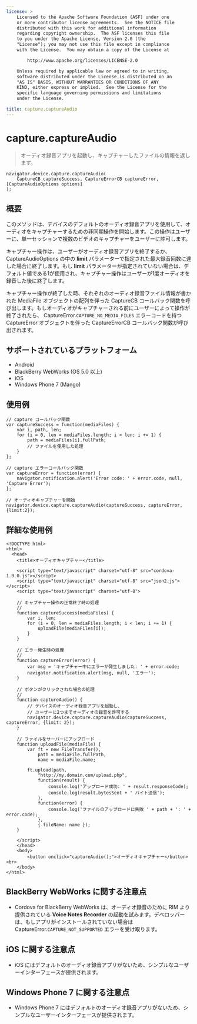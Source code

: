 ```yaml
---
license: >
    Licensed to the Apache Software Foundation (ASF) under one
    or more contributor license agreements.  See the NOTICE file
    distributed with this work for additional information
    regarding copyright ownership.  The ASF licenses this file
    to you under the Apache License, Version 2.0 (the
    "License"); you may not use this file except in compliance
    with the License.  You may obtain a copy of the License at

        http://www.apache.org/licenses/LICENSE-2.0

    Unless required by applicable law or agreed to in writing,
    software distributed under the License is distributed on an
    "AS IS" BASIS, WITHOUT WARRANTIES OR CONDITIONS OF ANY
    KIND, either express or implied.  See the License for the
    specific language governing permissions and limitations
    under the License.

title: capture.captureAudio
---
```


capture.captureAudio
====================

> オーディオ録音アプリを起動し、キャプチャーしたファイルの情報を返します。

    navigator.device.capture.captureAudio(
        CaptureCB captureSuccess, CaptureErrorCB captureError, [CaptureAudioOptions options]
    );

概要
-----------

このメソッドは、デバイスのデフォルトのオーディオ録音アプリを使用して、オーディオをキャプチャーするための非同期操作を開始します。この操作はユーザーに、単一セッションで複数のビデオのキャプチャーをユーザーに許可します。

キャプチャー操作は、ユーザーがオーディオ録音アプリを終了するか、 CaptureAudioOptions の中の __limit__ パラメーターで指定された最大録音回数に達した場合に終了します。もし __limit__ パラメーターが指定されていない場合は、デフォルト値である1が使用され、キャプチャー操作はユーザーが1度オーディオを録音した後に終了します。

キャプチャー操作が終了した時、それぞれのオーディオ録音ファイル情報が書かれた MediaFile オブジェクトの配列を伴った CaptureCB コールバック関数を呼び出します。もしオーディオがキャプチャーされる前にユーザーによって操作が終了されたら、 CaptureError.`CAPTURE_NO_MEDIA_FILES` エラーコードを持つ CaptureError オブジェクトを伴った CaptureErrorCB コールバック関数が呼び出されます。

サポートされているプラットフォーム
-------------------

- Android
- BlackBerry WebWorks (OS 5.0 以上)
- iOS
- Windows Phone 7 (Mango)

使用例
-------------

    // capture コールバック関数
    var captureSuccess = function(mediaFiles) {
        var i, path, len;
        for (i = 0, len = mediaFiles.length; i < len; i += 1) {
            path = mediaFiles[i].fullPath;
            // ファイルを使用した処理
        }
    };

    // capture エラーコールバック関数
    var captureError = function(error) {
        navigator.notification.alert('Error code: ' + error.code, null, 'Capture Error');
    };

    // オーディオキャプチャーを開始
    navigator.device.capture.captureAudio(captureSuccess, captureError, {limit:2});

詳細な使用例
------------

    <!DOCTYPE html>
    <html>
      <head>
        <title>オーディオキャプチャー</title>

        <script type="text/javascript" charset="utf-8" src="cordova-1.9.0.js"></script>
        <script type="text/javascript" charset="utf-8" src="json2.js"></script>
        <script type="text/javascript" charset="utf-8">

        // キャプチャー操作の正常終了時の処理
        //
        function captureSuccess(mediaFiles) {
            var i, len;
            for (i = 0, len = mediaFiles.length; i < len; i += 1) {
                uploadFile(mediaFiles[i]);
            }
        }

        // エラー発生時の処理
        //
        function captureError(error) {
            var msg = 'キャプチャー中にエラーが発生しました: ' + error.code;
            navigator.notification.alert(msg, null, 'エラー');
        }

        // ボタンがクリックされた場合の処理
        //
        function captureAudio() {
            // デバイスのオーディオ録音アプリを起動し、
            // ユーザーに2つまでオーディオの録音を許可する
            navigator.device.capture.captureAudio(captureSuccess, captureError, {limit: 2});
        }

        // ファイルをサーバーにアップロード
        function uploadFile(mediaFile) {
            var ft = new FileTransfer(),
                path = mediaFile.fullPath,
                name = mediaFile.name;

            ft.upload(path,
                "http://my.domain.com/upload.php",
                function(result) {
                    console.log('アップロード成功: ' + result.responseCode);
                    console.log(result.bytesSent + ' バイト送信');
                },
                function(error) {
                    console.log('ファイルのアップロードに失敗 ' + path + ': ' + error.code);
                },
                { fileName: name });
        }

        </script>
        </head>
        <body>
            <button onclick="captureAudio();">オーディオキャプチャー</button> <br>
        </body>
    </html>

BlackBerry WebWorks に関する注意点
--------------------------

- Cordova for BlackBerry WebWorks は、オーディオ録音のために RIM より提供されている __Voice Notes Recorder__ の起動を試みます。デベロッパーは、もしアプリがインストールされていない場合は CaptureError.`CAPTURE_NOT_SUPPORTED` エラーを受け取ります。

iOS に関する注意点
----------

- iOS にはデフォルトのオーディオ録音アプリがないため、シンプルなユーザーインターフェースが提供されます。

Windows Phone 7 に関する注意点
----------

- Windows Phone 7 にはデフォルトのオーディオ録音アプリがないため、シンプルなユーザーインターフェースが提供されます。
